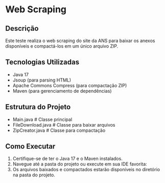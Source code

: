 # Web Scraping

## Descrição

Este teste realiza o web scraping do site da ANS para baixar os anexos disponíveis e compactá-los em um único arquivo ZIP.

## Tecnologias Utilizadas

- Java 17
- Jsoup (para parsing HTML)
- Apache Commons Compress (para compactação ZIP)
- Maven (para gerenciamento de dependências)

## Estrutura do Projeto

- Main.java  # Classe principal
- FileDownload.java  # Classe para baixar arquivos
- ZipCreator.java  # Classe para compactação

## Como Executar

1. Certifique-se de ter o Java 17 e o Maven instalados.
2. Navegue até a pasta do projeto ou execute em sua IDE favorita:
3. Os arquivos baixados e compactados estarão disponíveis no diretório na pasta do projeto.